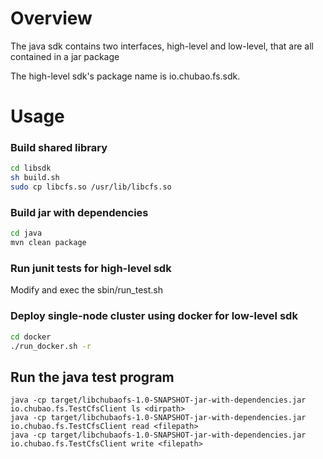# Overview
The java sdk contains two interfaces, high-level and low-level,  that are all contained in a jar package

The high-level sdk's package name is io.chubao.fs.sdk.
# Usage

### Build shared library

```bash
cd libsdk
sh build.sh
sudo cp libcfs.so /usr/lib/libcfs.so
```

### Build jar with dependencies

```bash
cd java
mvn clean package
```

###  Run junit tests for  high-level sdk
Modify and exec the sbin/run_test.sh

### Deploy single-node cluster using docker for low-level sdk

```bash
cd docker
./run_docker.sh -r
```

## Run the java test program

```
java -cp target/libchubaofs-1.0-SNAPSHOT-jar-with-dependencies.jar io.chubao.fs.TestCfsClient ls <dirpath>
java -cp target/libchubaofs-1.0-SNAPSHOT-jar-with-dependencies.jar io.chubao.fs.TestCfsClient read <filepath>
java -cp target/libchubaofs-1.0-SNAPSHOT-jar-with-dependencies.jar io.chubao.fs.TestCfsClient write <filepath>
```
